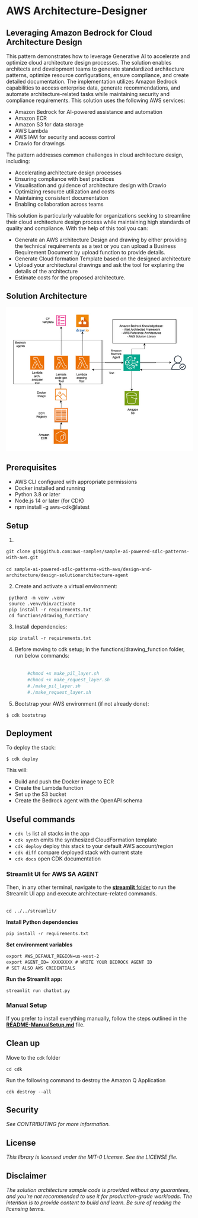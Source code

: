 # AWS Architecture-Designer

## Leveraging Amazon Bedrock for Cloud Architecture Design

This pattern demonstrates how to leverage Generative AI to accelerate and optimize cloud architecture design processes. The solution enables architects and development teams to generate standardized architecture patterns, optimize resource configurations, ensure compliance, and create detailed documentation. The implementation utilizes Amazon Bedrock capabilities to access enterprise data, generate recommendations, and automate architecture-related tasks while maintaining security and compliance requirements. This solution uses the following AWS services:

- Amazon Bedrock for AI-powered assistance and automation
- Amazon ECR
- Amazon S3 for data storage
- AWS Lambda
- AWS IAM for security and access control
- Drawio for drawings


The pattern addresses common challenges in cloud architecture design, including:

- Accelerating architecture design processes
- Ensuring compliance with best practices
- Visualisation and guidence of architecture design with Drawio
- Optimizing resource utilization and costs
- Maintaining consistent documentation
- Enabling collaboration across teams


This solution is particularly valuable for organizations seeking to streamline their cloud architecture design process while maintaining high standards of quality and compliance. With the help of this tool you can:

- Generate an AWS architecture Design and drawing by either providing the technical requirements as a text or you can upload a Business Requirement Document by upload function to provide details.
- Generate Cloud formation Template based on the designed architecture
- Upload your architectural drawings and ask the tool for explaning the details of the architecture
- Estimate costs for the proposed architecture.

## Solution Architecture

![Solution Architecture](images/agent_arch.jpg "Solution Architecture")


## Prerequisites

- AWS CLI configured with appropriate permissions
- Docker installed and running
- Python 3.8 or later
- Node.js 14 or later (for CDK)
- npm install -g aws-cdk@latest


## Setup

1.
  ```
  git clone git@github.com:aws-samples/sample-ai-powered-sdlc-patterns-with-aws.git

  cd sample-ai-powered-sdlc-patterns-with-aws/design-and-architecture/design-solutionarchitecture-agent

  ```
2. Create and activate a virtual environment:

```
 python3 -m venv .venv
 source .venv/bin/activate
 pip install -r requirements.txt
 cd functions/drawing_function/

```

3. Install dependencies:

```
 pip install -r requirements.txt
```

4. Before moving to cdk setup; In the functions/drawing_function folder, run below commands:
   
``` bash

        #chmod +x make_pil_layer.sh
        #chmod +x make_request_layer.sh
        #./make_pil_layer.sh
        #./make_request_layer.sh

```

5. Bootstrap your AWS environment (if not already done):

```
$ cdk bootstrap
```

## Deployment

To deploy the stack:

```
$ cdk deploy
```

This will:
- Build and push the Docker image to ECR
- Create the Lambda function
- Set up the S3 bucket
- Create the Bedrock agent with the OpenAPI schema

## Useful commands

 * `cdk ls`          list all stacks in the app
 * `cdk synth`       emits the synthesized CloudFormation template
 * `cdk deploy`      deploy this stack to your default AWS account/region
 * `cdk diff`        compare deployed stack with current state
 * `cdk docs`        open CDK documentation



### Streamlit UI for AWS SA AGENT

Then, in any other terminal, navigate to the [**streamlit** folder](streamlit/README.md) to run the Streamlit UI app and execute architecture-related commands.

```

cd ../../streamlit/

```

**Install Python dependencies**
```
pip install -r requirements.txt
```

**Set environment variables**
```
export AWS_DEFAULT_REGION=us-west-2
export AGENT_ID= XXXXXXXX # WRITE YOUR BEDROCK AGENT ID
# SET ALSO AWS CREDENTIALS
```


**Run the Streamlit app:**
```
streamlit run chatbot.py
```


### Manual Setup
If you prefer to install everything manually, follow the steps outlined in the [**README-ManualSetup.md**](README-ManualSetup.md) file.

## Clean up

Move to the `cdk` folder

```
cd cdk
```
Run the following command to destroy the Amazon Q Application

```
cdk destroy --all
```

## Security

_See CONTRIBUTING for more information._

## License

_This library is licensed under the MIT-0 License. See the LICENSE file._

## Disclaimer

_The solution architecture sample code is provided without any guarantees, and you're not recommended to use it for production-grade workloads. The intention is to provide content to build and learn. Be sure of reading the licensing terms._
